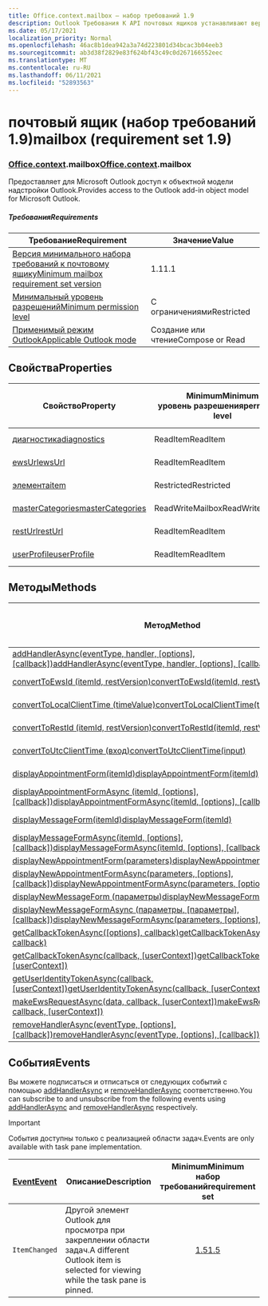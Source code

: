 ```yaml
---
title: Office.context.mailbox — набор требований 1.9
description: Outlook Требования К API почтовых ящиков устанавливают версию 1.9 объектной модели почтовых ящиков.
ms.date: 05/17/2021
localization_priority: Normal
ms.openlocfilehash: 46ac8b1dea942a3a74d223801d34bcac3b04eeb3
ms.sourcegitcommit: ab3d38f2829e83f624bf43c49c0d267166552eec
ms.translationtype: MT
ms.contentlocale: ru-RU
ms.lasthandoff: 06/11/2021
ms.locfileid: "52893563"
---
```

# <a name="mailbox-requirement-set-19"></a><span data-ttu-id="e6986-103">почтовый ящик (набор требований 1.9)</span><span class="sxs-lookup"><span data-stu-id="e6986-103">mailbox (requirement set 1.9)</span></span>

### <a name="officecontextmailbox"></a><span data-ttu-id="e6986-104">[Office](office.md)[.context](office.context.md).mailbox</span><span class="sxs-lookup"><span data-stu-id="e6986-104">[Office](office.md)[.context](office.context.md).mailbox</span></span>

<span data-ttu-id="e6986-105">Предоставляет для Microsoft Outlook доступ к объектной модели надстройки Outlook.</span><span class="sxs-lookup"><span data-stu-id="e6986-105">Provides access to the Outlook add-in object model for Microsoft Outlook.</span></span>

##### <a name="requirements"></a><span data-ttu-id="e6986-106">Требования</span><span class="sxs-lookup"><span data-stu-id="e6986-106">Requirements</span></span>

|<span data-ttu-id="e6986-107">Требование</span><span class="sxs-lookup"><span data-stu-id="e6986-107">Requirement</span></span>| <span data-ttu-id="e6986-108">Значение</span><span class="sxs-lookup"><span data-stu-id="e6986-108">Value</span></span>|
|---|---|
|[<span data-ttu-id="e6986-109">Версия минимального набора требований к почтовому ящику</span><span class="sxs-lookup"><span data-stu-id="e6986-109">Minimum mailbox requirement set version</span></span>](../../requirement-sets/outlook-api-requirement-sets.md)| <span data-ttu-id="e6986-110">1.1</span><span class="sxs-lookup"><span data-stu-id="e6986-110">1.1</span></span>|
|[<span data-ttu-id="e6986-111">Минимальный уровень разрешений</span><span class="sxs-lookup"><span data-stu-id="e6986-111">Minimum permission level</span></span>](../../../outlook/understanding-outlook-add-in-permissions.md)| <span data-ttu-id="e6986-112">С ограничениями</span><span class="sxs-lookup"><span data-stu-id="e6986-112">Restricted</span></span>|
|[<span data-ttu-id="e6986-113">Применимый режим Outlook</span><span class="sxs-lookup"><span data-stu-id="e6986-113">Applicable Outlook mode</span></span>](../../../outlook/outlook-add-ins-overview.md#extension-points)| <span data-ttu-id="e6986-114">Создание или чтение</span><span class="sxs-lookup"><span data-stu-id="e6986-114">Compose or Read</span></span>|

## <a name="properties"></a><span data-ttu-id="e6986-115">Свойства</span><span class="sxs-lookup"><span data-stu-id="e6986-115">Properties</span></span>

| <span data-ttu-id="e6986-116">Свойство</span><span class="sxs-lookup"><span data-stu-id="e6986-116">Property</span></span> | <span data-ttu-id="e6986-117">Minimum</span><span class="sxs-lookup"><span data-stu-id="e6986-117">Minimum</span></span><br><span data-ttu-id="e6986-118">уровень разрешения</span><span class="sxs-lookup"><span data-stu-id="e6986-118">permission level</span></span> | <span data-ttu-id="e6986-119">Режимы</span><span class="sxs-lookup"><span data-stu-id="e6986-119">Modes</span></span> | <span data-ttu-id="e6986-120">Тип возвращаемых данных</span><span class="sxs-lookup"><span data-stu-id="e6986-120">Return type</span></span> | <span data-ttu-id="e6986-121">Minimum</span><span class="sxs-lookup"><span data-stu-id="e6986-121">Minimum</span></span><br><span data-ttu-id="e6986-122">набор требований</span><span class="sxs-lookup"><span data-stu-id="e6986-122">requirement set</span></span> |
|---|---|---|---|:---:|
| [<span data-ttu-id="e6986-123">диагностика</span><span class="sxs-lookup"><span data-stu-id="e6986-123">diagnostics</span></span>](/javascript/api/outlook/office.mailbox?view=outlook-js-1.9&preserve-view=true#diagnostics) | <span data-ttu-id="e6986-124">ReadItem</span><span class="sxs-lookup"><span data-stu-id="e6986-124">ReadItem</span></span> | <span data-ttu-id="e6986-125">Создание</span><span class="sxs-lookup"><span data-stu-id="e6986-125">Compose</span></span><br><span data-ttu-id="e6986-126">Чтение</span><span class="sxs-lookup"><span data-stu-id="e6986-126">Read</span></span> | [<span data-ttu-id="e6986-127">Диагностика</span><span class="sxs-lookup"><span data-stu-id="e6986-127">Diagnostics</span></span>](/javascript/api/outlook/office.diagnostics?view=outlook-js-1.9&preserve-view=true) | [<span data-ttu-id="e6986-128">1.1</span><span class="sxs-lookup"><span data-stu-id="e6986-128">1.1</span></span>](../requirement-set-1.1/outlook-requirement-set-1.1.md) |
| [<span data-ttu-id="e6986-129">ewsUrl</span><span class="sxs-lookup"><span data-stu-id="e6986-129">ewsUrl</span></span>](/javascript/api/outlook/office.mailbox?view=outlook-js-1.9&preserve-view=true#ewsurl) | <span data-ttu-id="e6986-130">ReadItem</span><span class="sxs-lookup"><span data-stu-id="e6986-130">ReadItem</span></span> | <span data-ttu-id="e6986-131">Создание</span><span class="sxs-lookup"><span data-stu-id="e6986-131">Compose</span></span><br><span data-ttu-id="e6986-132">Чтение</span><span class="sxs-lookup"><span data-stu-id="e6986-132">Read</span></span> | <span data-ttu-id="e6986-133">String</span><span class="sxs-lookup"><span data-stu-id="e6986-133">String</span></span> | [<span data-ttu-id="e6986-134">1.1</span><span class="sxs-lookup"><span data-stu-id="e6986-134">1.1</span></span>](../requirement-set-1.1/outlook-requirement-set-1.1.md) |
| [<span data-ttu-id="e6986-135">элемента</span><span class="sxs-lookup"><span data-stu-id="e6986-135">item</span></span>](office.context.mailbox.item.md) | <span data-ttu-id="e6986-136">Restricted</span><span class="sxs-lookup"><span data-stu-id="e6986-136">Restricted</span></span> | <span data-ttu-id="e6986-137">Создание</span><span class="sxs-lookup"><span data-stu-id="e6986-137">Compose</span></span><br><span data-ttu-id="e6986-138">Чтение</span><span class="sxs-lookup"><span data-stu-id="e6986-138">Read</span></span> | [<span data-ttu-id="e6986-139">Элемент</span><span class="sxs-lookup"><span data-stu-id="e6986-139">Item</span></span>](/javascript/api/outlook/office.item?view=outlook-js-1.9&preserve-view=true) | [<span data-ttu-id="e6986-140">1.1</span><span class="sxs-lookup"><span data-stu-id="e6986-140">1.1</span></span>](../requirement-set-1.1/outlook-requirement-set-1.1.md) |
| [<span data-ttu-id="e6986-141">masterCategories</span><span class="sxs-lookup"><span data-stu-id="e6986-141">masterCategories</span></span>](/javascript/api/outlook/office.mailbox?view=outlook-js-1.9&preserve-view=true#mastercategories) | <span data-ttu-id="e6986-142">ReadWriteMailbox</span><span class="sxs-lookup"><span data-stu-id="e6986-142">ReadWriteMailbox</span></span> | <span data-ttu-id="e6986-143">Создание</span><span class="sxs-lookup"><span data-stu-id="e6986-143">Compose</span></span><br><span data-ttu-id="e6986-144">Чтение</span><span class="sxs-lookup"><span data-stu-id="e6986-144">Read</span></span> | [<span data-ttu-id="e6986-145">MasterCategories</span><span class="sxs-lookup"><span data-stu-id="e6986-145">MasterCategories</span></span>](/javascript/api/outlook/office.mastercategories?view=outlook-js-1.9&preserve-view=true) | [<span data-ttu-id="e6986-146">1.8</span><span class="sxs-lookup"><span data-stu-id="e6986-146">1.8</span></span>](../requirement-set-1.8/outlook-requirement-set-1.8.md) |
| [<span data-ttu-id="e6986-147">restUrl</span><span class="sxs-lookup"><span data-stu-id="e6986-147">restUrl</span></span>](/javascript/api/outlook/office.mailbox?view=outlook-js-1.9&preserve-view=true#resturl) | <span data-ttu-id="e6986-148">ReadItem</span><span class="sxs-lookup"><span data-stu-id="e6986-148">ReadItem</span></span> | <span data-ttu-id="e6986-149">Создание</span><span class="sxs-lookup"><span data-stu-id="e6986-149">Compose</span></span><br><span data-ttu-id="e6986-150">Чтение</span><span class="sxs-lookup"><span data-stu-id="e6986-150">Read</span></span> | <span data-ttu-id="e6986-151">String</span><span class="sxs-lookup"><span data-stu-id="e6986-151">String</span></span> | [<span data-ttu-id="e6986-152">1.5</span><span class="sxs-lookup"><span data-stu-id="e6986-152">1.5</span></span>](../requirement-set-1.5/outlook-requirement-set-1.5.md) |
| [<span data-ttu-id="e6986-153">userProfile</span><span class="sxs-lookup"><span data-stu-id="e6986-153">userProfile</span></span>](/javascript/api/outlook/office.mailbox?view=outlook-js-1.9&preserve-view=true#userprofile) | <span data-ttu-id="e6986-154">ReadItem</span><span class="sxs-lookup"><span data-stu-id="e6986-154">ReadItem</span></span> | <span data-ttu-id="e6986-155">Создание</span><span class="sxs-lookup"><span data-stu-id="e6986-155">Compose</span></span><br><span data-ttu-id="e6986-156">Чтение</span><span class="sxs-lookup"><span data-stu-id="e6986-156">Read</span></span> | [<span data-ttu-id="e6986-157">UserProfile</span><span class="sxs-lookup"><span data-stu-id="e6986-157">UserProfile</span></span>](/javascript/api/outlook/office.userprofile?view=outlook-js-1.9&preserve-view=true) | [<span data-ttu-id="e6986-158">1.1</span><span class="sxs-lookup"><span data-stu-id="e6986-158">1.1</span></span>](../requirement-set-1.1/outlook-requirement-set-1.1.md) |

## <a name="methods"></a><span data-ttu-id="e6986-159">Методы</span><span class="sxs-lookup"><span data-stu-id="e6986-159">Methods</span></span>

| <span data-ttu-id="e6986-160">Метод</span><span class="sxs-lookup"><span data-stu-id="e6986-160">Method</span></span> | <span data-ttu-id="e6986-161">Minimum</span><span class="sxs-lookup"><span data-stu-id="e6986-161">Minimum</span></span><br><span data-ttu-id="e6986-162">уровень разрешения</span><span class="sxs-lookup"><span data-stu-id="e6986-162">permission level</span></span> | <span data-ttu-id="e6986-163">Режимы</span><span class="sxs-lookup"><span data-stu-id="e6986-163">Modes</span></span> | <span data-ttu-id="e6986-164">Minimum</span><span class="sxs-lookup"><span data-stu-id="e6986-164">Minimum</span></span><br><span data-ttu-id="e6986-165">набор требований</span><span class="sxs-lookup"><span data-stu-id="e6986-165">requirement set</span></span> |
|---|---|---|:---:|
| <span data-ttu-id="e6986-166">[addHandlerAsync(eventType, handler, [options], [callback])](/javascript/api/outlook/office.mailbox?view=outlook-js-1.9&preserve-view=true#addhandlerasync-eventtype--handler--options--callback-)</span><span class="sxs-lookup"><span data-stu-id="e6986-166">[addHandlerAsync(eventType, handler, [options], [callback])](/javascript/api/outlook/office.mailbox?view=outlook-js-1.9&preserve-view=true#addhandlerasync-eventtype--handler--options--callback-)</span></span> | <span data-ttu-id="e6986-167">ReadItem</span><span class="sxs-lookup"><span data-stu-id="e6986-167">ReadItem</span></span> | <span data-ttu-id="e6986-168">Создание</span><span class="sxs-lookup"><span data-stu-id="e6986-168">Compose</span></span><br><span data-ttu-id="e6986-169">Чтение</span><span class="sxs-lookup"><span data-stu-id="e6986-169">Read</span></span> | [<span data-ttu-id="e6986-170">1.5</span><span class="sxs-lookup"><span data-stu-id="e6986-170">1.5</span></span>](../requirement-set-1.5/outlook-requirement-set-1.5.md) |
| [<span data-ttu-id="e6986-171">convertToEwsId (itemId, restVersion)</span><span class="sxs-lookup"><span data-stu-id="e6986-171">convertToEwsId(itemId, restVersion)</span></span>](/javascript/api/outlook/office.mailbox?view=outlook-js-1.9&preserve-view=true#converttoewsid-itemid--restversion-) | <span data-ttu-id="e6986-172">Restricted</span><span class="sxs-lookup"><span data-stu-id="e6986-172">Restricted</span></span> | <span data-ttu-id="e6986-173">Создание</span><span class="sxs-lookup"><span data-stu-id="e6986-173">Compose</span></span><br><span data-ttu-id="e6986-174">Чтение</span><span class="sxs-lookup"><span data-stu-id="e6986-174">Read</span></span> | [<span data-ttu-id="e6986-175">1.3</span><span class="sxs-lookup"><span data-stu-id="e6986-175">1.3</span></span>](../requirement-set-1.3/outlook-requirement-set-1.3.md) |
| [<span data-ttu-id="e6986-176">convertToLocalClientTime (timeValue)</span><span class="sxs-lookup"><span data-stu-id="e6986-176">convertToLocalClientTime(timeValue)</span></span>](/javascript/api/outlook/office.mailbox?view=outlook-js-1.9&preserve-view=true#converttolocalclienttime-timevalue-) | <span data-ttu-id="e6986-177">ReadItem</span><span class="sxs-lookup"><span data-stu-id="e6986-177">ReadItem</span></span> | <span data-ttu-id="e6986-178">Создание</span><span class="sxs-lookup"><span data-stu-id="e6986-178">Compose</span></span><br><span data-ttu-id="e6986-179">Чтение</span><span class="sxs-lookup"><span data-stu-id="e6986-179">Read</span></span> | [<span data-ttu-id="e6986-180">1.1</span><span class="sxs-lookup"><span data-stu-id="e6986-180">1.1</span></span>](../requirement-set-1.1/outlook-requirement-set-1.1.md) |
| [<span data-ttu-id="e6986-181">convertToRestId (itemId, restVersion)</span><span class="sxs-lookup"><span data-stu-id="e6986-181">convertToRestId(itemId, restVersion)</span></span>](/javascript/api/outlook/office.mailbox?view=outlook-js-1.9&preserve-view=true#converttorestid-itemid--restversion-) | <span data-ttu-id="e6986-182">Restricted</span><span class="sxs-lookup"><span data-stu-id="e6986-182">Restricted</span></span> | <span data-ttu-id="e6986-183">Создание</span><span class="sxs-lookup"><span data-stu-id="e6986-183">Compose</span></span><br><span data-ttu-id="e6986-184">Чтение</span><span class="sxs-lookup"><span data-stu-id="e6986-184">Read</span></span> | [<span data-ttu-id="e6986-185">1.3</span><span class="sxs-lookup"><span data-stu-id="e6986-185">1.3</span></span>](../requirement-set-1.3/outlook-requirement-set-1.3.md) |
| [<span data-ttu-id="e6986-186">convertToUtcClientTime (вход)</span><span class="sxs-lookup"><span data-stu-id="e6986-186">convertToUtcClientTime(input)</span></span>](/javascript/api/outlook/office.mailbox?view=outlook-js-1.9&preserve-view=true#converttoutcclienttime-input-) | <span data-ttu-id="e6986-187">ReadItem</span><span class="sxs-lookup"><span data-stu-id="e6986-187">ReadItem</span></span> | <span data-ttu-id="e6986-188">Создание</span><span class="sxs-lookup"><span data-stu-id="e6986-188">Compose</span></span><br><span data-ttu-id="e6986-189">Чтение</span><span class="sxs-lookup"><span data-stu-id="e6986-189">Read</span></span> | [<span data-ttu-id="e6986-190">1.1</span><span class="sxs-lookup"><span data-stu-id="e6986-190">1.1</span></span>](../requirement-set-1.1/outlook-requirement-set-1.1.md) |
| [<span data-ttu-id="e6986-191">displayAppointmentForm(itemId)</span><span class="sxs-lookup"><span data-stu-id="e6986-191">displayAppointmentForm(itemId)</span></span>](/javascript/api/outlook/office.mailbox?view=outlook-js-1.9&preserve-view=true#displayappointmentform-itemid-) | <span data-ttu-id="e6986-192">ReadItem</span><span class="sxs-lookup"><span data-stu-id="e6986-192">ReadItem</span></span> | <span data-ttu-id="e6986-193">Создание</span><span class="sxs-lookup"><span data-stu-id="e6986-193">Compose</span></span><br><span data-ttu-id="e6986-194">Чтение</span><span class="sxs-lookup"><span data-stu-id="e6986-194">Read</span></span> | [<span data-ttu-id="e6986-195">1.1</span><span class="sxs-lookup"><span data-stu-id="e6986-195">1.1</span></span>](../requirement-set-1.1/outlook-requirement-set-1.1.md) |
| <span data-ttu-id="e6986-196">[displayAppointmentFormAsync (itemId, [options], [callback])](/javascript/api/outlook/office.mailbox?view=outlook-js-1.9&preserve-view=true#displayappointmentform-itemid--options--callback-)</span><span class="sxs-lookup"><span data-stu-id="e6986-196">[displayAppointmentFormAsync(itemId, [options], [callback])](/javascript/api/outlook/office.mailbox?view=outlook-js-1.9&preserve-view=true#displayappointmentform-itemid--options--callback-)</span></span> | <span data-ttu-id="e6986-197">ReadItem</span><span class="sxs-lookup"><span data-stu-id="e6986-197">ReadItem</span></span> | <span data-ttu-id="e6986-198">Создание</span><span class="sxs-lookup"><span data-stu-id="e6986-198">Compose</span></span><br><span data-ttu-id="e6986-199">Чтение</span><span class="sxs-lookup"><span data-stu-id="e6986-199">Read</span></span> | [<span data-ttu-id="e6986-200">1.9</span><span class="sxs-lookup"><span data-stu-id="e6986-200">1.9</span></span>](outlook-requirement-set-1.9.md) |
| [<span data-ttu-id="e6986-201">displayMessageForm(itemId)</span><span class="sxs-lookup"><span data-stu-id="e6986-201">displayMessageForm(itemId)</span></span>](/javascript/api/outlook/office.mailbox?view=outlook-js-1.9&preserve-view=true#displaymessageform-itemid-) | <span data-ttu-id="e6986-202">ReadItem</span><span class="sxs-lookup"><span data-stu-id="e6986-202">ReadItem</span></span> | <span data-ttu-id="e6986-203">Создание</span><span class="sxs-lookup"><span data-stu-id="e6986-203">Compose</span></span><br><span data-ttu-id="e6986-204">Чтение</span><span class="sxs-lookup"><span data-stu-id="e6986-204">Read</span></span> | [<span data-ttu-id="e6986-205">1.1</span><span class="sxs-lookup"><span data-stu-id="e6986-205">1.1</span></span>](../requirement-set-1.1/outlook-requirement-set-1.1.md) |
| <span data-ttu-id="e6986-206">[displayMessageFormAsync(itemId, [options], [callback])](/javascript/api/outlook/office.mailbox?view=outlook-js-1.9&preserve-view=true#displaymessageform-itemid--options--callback-)</span><span class="sxs-lookup"><span data-stu-id="e6986-206">[displayMessageFormAsync(itemId, [options], [callback])](/javascript/api/outlook/office.mailbox?view=outlook-js-1.9&preserve-view=true#displaymessageform-itemid--options--callback-)</span></span> | <span data-ttu-id="e6986-207">ReadItem</span><span class="sxs-lookup"><span data-stu-id="e6986-207">ReadItem</span></span> | <span data-ttu-id="e6986-208">Создание</span><span class="sxs-lookup"><span data-stu-id="e6986-208">Compose</span></span><br><span data-ttu-id="e6986-209">Чтение</span><span class="sxs-lookup"><span data-stu-id="e6986-209">Read</span></span> | [<span data-ttu-id="e6986-210">1.9</span><span class="sxs-lookup"><span data-stu-id="e6986-210">1.9</span></span>](outlook-requirement-set-1.9.md) |
| [<span data-ttu-id="e6986-211">displayNewAppointmentForm(parameters)</span><span class="sxs-lookup"><span data-stu-id="e6986-211">displayNewAppointmentForm(parameters)</span></span>](/javascript/api/outlook/office.mailbox?view=outlook-js-1.9&preserve-view=true#displaynewappointmentform-parameters-) | <span data-ttu-id="e6986-212">ReadItem</span><span class="sxs-lookup"><span data-stu-id="e6986-212">ReadItem</span></span> | <span data-ttu-id="e6986-213">Чтение</span><span class="sxs-lookup"><span data-stu-id="e6986-213">Read</span></span> | [<span data-ttu-id="e6986-214">1.1</span><span class="sxs-lookup"><span data-stu-id="e6986-214">1.1</span></span>](../requirement-set-1.1/outlook-requirement-set-1.1.md) |
| <span data-ttu-id="e6986-215">[displayNewAppointmentFormAsync(parameters, [options], [callback])](/javascript/api/outlook/office.mailbox?view=outlook-js-1.9&preserve-view=true#displaynewappointmentform-parameters--options--callback-)</span><span class="sxs-lookup"><span data-stu-id="e6986-215">[displayNewAppointmentFormAsync(parameters, [options], [callback])](/javascript/api/outlook/office.mailbox?view=outlook-js-1.9&preserve-view=true#displaynewappointmentform-parameters--options--callback-)</span></span> | <span data-ttu-id="e6986-216">ReadItem</span><span class="sxs-lookup"><span data-stu-id="e6986-216">ReadItem</span></span> | <span data-ttu-id="e6986-217">Чтение</span><span class="sxs-lookup"><span data-stu-id="e6986-217">Read</span></span> | [<span data-ttu-id="e6986-218">1.9</span><span class="sxs-lookup"><span data-stu-id="e6986-218">1.9</span></span>](outlook-requirement-set-1.9.md) |
| [<span data-ttu-id="e6986-219">displayNewMessageForm (параметры)</span><span class="sxs-lookup"><span data-stu-id="e6986-219">displayNewMessageForm(parameters)</span></span>](/javascript/api/outlook/office.mailbox?view=outlook-js-1.9&preserve-view=true#displaynewmessageform-parameters-) | <span data-ttu-id="e6986-220">ReadItem</span><span class="sxs-lookup"><span data-stu-id="e6986-220">ReadItem</span></span> | <span data-ttu-id="e6986-221">Чтение</span><span class="sxs-lookup"><span data-stu-id="e6986-221">Read</span></span> | [<span data-ttu-id="e6986-222">1.6</span><span class="sxs-lookup"><span data-stu-id="e6986-222">1.6</span></span>](../requirement-set-1.6/outlook-requirement-set-1.6.md) |
| <span data-ttu-id="e6986-223">[displayNewMessageFormAsync (параметры, [параметры], [callback])](/javascript/api/outlook/office.mailbox?view=outlook-js-1.9&preserve-view=true#displaynewmessageform-parameters--options--callback-)</span><span class="sxs-lookup"><span data-stu-id="e6986-223">[displayNewMessageFormAsync(parameters, [options], [callback])](/javascript/api/outlook/office.mailbox?view=outlook-js-1.9&preserve-view=true#displaynewmessageform-parameters--options--callback-)</span></span> | <span data-ttu-id="e6986-224">ReadItem</span><span class="sxs-lookup"><span data-stu-id="e6986-224">ReadItem</span></span> | <span data-ttu-id="e6986-225">Чтение</span><span class="sxs-lookup"><span data-stu-id="e6986-225">Read</span></span> | [<span data-ttu-id="e6986-226">1.9</span><span class="sxs-lookup"><span data-stu-id="e6986-226">1.9</span></span>](outlook-requirement-set-1.9.md) |
| <span data-ttu-id="e6986-227">[getCallbackTokenAsync([options], callback)](/javascript/api/outlook/office.mailbox?view=outlook-js-1.9&preserve-view=true#getcallbacktokenasync-options--callback-)</span><span class="sxs-lookup"><span data-stu-id="e6986-227">[getCallbackTokenAsync([options], callback)](/javascript/api/outlook/office.mailbox?view=outlook-js-1.9&preserve-view=true#getcallbacktokenasync-options--callback-)</span></span> | <span data-ttu-id="e6986-228">ReadItem</span><span class="sxs-lookup"><span data-stu-id="e6986-228">ReadItem</span></span> | <span data-ttu-id="e6986-229">Создание</span><span class="sxs-lookup"><span data-stu-id="e6986-229">Compose</span></span><br><span data-ttu-id="e6986-230">Чтение</span><span class="sxs-lookup"><span data-stu-id="e6986-230">Read</span></span> | [<span data-ttu-id="e6986-231">1.5</span><span class="sxs-lookup"><span data-stu-id="e6986-231">1.5</span></span>](../requirement-set-1.5/outlook-requirement-set-1.5.md) |
| <span data-ttu-id="e6986-232">[getCallbackTokenAsync(callback, [userContext])](/javascript/api/outlook/office.mailbox?view=outlook-js-1.9&preserve-view=true#getcallbacktokenasync-callback--usercontext-)</span><span class="sxs-lookup"><span data-stu-id="e6986-232">[getCallbackTokenAsync(callback, [userContext])](/javascript/api/outlook/office.mailbox?view=outlook-js-1.9&preserve-view=true#getcallbacktokenasync-callback--usercontext-)</span></span> | <span data-ttu-id="e6986-233">ReadItem</span><span class="sxs-lookup"><span data-stu-id="e6986-233">ReadItem</span></span> | <span data-ttu-id="e6986-234">Создание</span><span class="sxs-lookup"><span data-stu-id="e6986-234">Compose</span></span><br><span data-ttu-id="e6986-235">Чтение</span><span class="sxs-lookup"><span data-stu-id="e6986-235">Read</span></span> | [<span data-ttu-id="e6986-236">1.3</span><span class="sxs-lookup"><span data-stu-id="e6986-236">1.3</span></span>](../requirement-set-1.3/outlook-requirement-set-1.3.md)<br>[<span data-ttu-id="e6986-237">1.1</span><span class="sxs-lookup"><span data-stu-id="e6986-237">1.1</span></span>](../requirement-set-1.1/outlook-requirement-set-1.1.md) |
| <span data-ttu-id="e6986-238">[getUserIdentityTokenAsync(callback, [userContext])](/javascript/api/outlook/office.mailbox?view=outlook-js-1.9&preserve-view=true#getuseridentitytokenasync-callback--usercontext-)</span><span class="sxs-lookup"><span data-stu-id="e6986-238">[getUserIdentityTokenAsync(callback, [userContext])](/javascript/api/outlook/office.mailbox?view=outlook-js-1.9&preserve-view=true#getuseridentitytokenasync-callback--usercontext-)</span></span> | <span data-ttu-id="e6986-239">ReadItem</span><span class="sxs-lookup"><span data-stu-id="e6986-239">ReadItem</span></span> | <span data-ttu-id="e6986-240">Создание</span><span class="sxs-lookup"><span data-stu-id="e6986-240">Compose</span></span><br><span data-ttu-id="e6986-241">Чтение</span><span class="sxs-lookup"><span data-stu-id="e6986-241">Read</span></span> | [<span data-ttu-id="e6986-242">1.1</span><span class="sxs-lookup"><span data-stu-id="e6986-242">1.1</span></span>](../requirement-set-1.1/outlook-requirement-set-1.1.md) |
| <span data-ttu-id="e6986-243">[makeEwsRequestAsync(data, callback, [userContext])](/javascript/api/outlook/office.mailbox?view=outlook-js-1.9&preserve-view=true#makeewsrequestasync-data--callback--usercontext-)</span><span class="sxs-lookup"><span data-stu-id="e6986-243">[makeEwsRequestAsync(data, callback, [userContext])](/javascript/api/outlook/office.mailbox?view=outlook-js-1.9&preserve-view=true#makeewsrequestasync-data--callback--usercontext-)</span></span> | <span data-ttu-id="e6986-244">ReadWriteMailbox</span><span class="sxs-lookup"><span data-stu-id="e6986-244">ReadWriteMailbox</span></span> | <span data-ttu-id="e6986-245">Создание</span><span class="sxs-lookup"><span data-stu-id="e6986-245">Compose</span></span><br><span data-ttu-id="e6986-246">Чтение</span><span class="sxs-lookup"><span data-stu-id="e6986-246">Read</span></span> | [<span data-ttu-id="e6986-247">1.1</span><span class="sxs-lookup"><span data-stu-id="e6986-247">1.1</span></span>](../requirement-set-1.1/outlook-requirement-set-1.1.md) |
| <span data-ttu-id="e6986-248">[removeHandlerAsync(eventType, [options], [callback])](/javascript/api/outlook/office.mailbox?view=outlook-js-1.9&preserve-view=true#removehandlerasync-eventtype--options--callback-)</span><span class="sxs-lookup"><span data-stu-id="e6986-248">[removeHandlerAsync(eventType, [options], [callback])](/javascript/api/outlook/office.mailbox?view=outlook-js-1.9&preserve-view=true#removehandlerasync-eventtype--options--callback-)</span></span> | <span data-ttu-id="e6986-249">ReadItem</span><span class="sxs-lookup"><span data-stu-id="e6986-249">ReadItem</span></span> | <span data-ttu-id="e6986-250">Создание</span><span class="sxs-lookup"><span data-stu-id="e6986-250">Compose</span></span><br><span data-ttu-id="e6986-251">Чтение</span><span class="sxs-lookup"><span data-stu-id="e6986-251">Read</span></span> | [<span data-ttu-id="e6986-252">1.5</span><span class="sxs-lookup"><span data-stu-id="e6986-252">1.5</span></span>](../requirement-set-1.5/outlook-requirement-set-1.5.md) |

## <a name="events"></a><span data-ttu-id="e6986-253">События</span><span class="sxs-lookup"><span data-stu-id="e6986-253">Events</span></span>

<span data-ttu-id="e6986-254">Вы можете подписаться и отписаться от следующих событий с помощью [addHandlerAsync](/javascript/api/outlook/office.mailbox?view=outlook-js-1.9&preserve-view=true#addhandlerasync-eventtype--handler--options--callback-) и [removeHandlerAsync](/javascript/api/outlook/office.mailbox?view=outlook-js-1.9&preserve-view=true#removehandlerasync-eventtype--options--callback-) соответственно.</span><span class="sxs-lookup"><span data-stu-id="e6986-254">You can subscribe to and unsubscribe from the following events using [addHandlerAsync](/javascript/api/outlook/office.mailbox?view=outlook-js-1.9&preserve-view=true#addhandlerasync-eventtype--handler--options--callback-) and [removeHandlerAsync](/javascript/api/outlook/office.mailbox?view=outlook-js-1.9&preserve-view=true#removehandlerasync-eventtype--options--callback-) respectively.</span></span>

> [!IMPORTANT]
> <span data-ttu-id="e6986-255">События доступны только с реализацией области задач.</span><span class="sxs-lookup"><span data-stu-id="e6986-255">Events are only available with task pane implementation.</span></span>

| [<span data-ttu-id="e6986-256">Event</span><span class="sxs-lookup"><span data-stu-id="e6986-256">Event</span></span>](/javascript/api/office/office.eventtype) | <span data-ttu-id="e6986-257">Описание</span><span class="sxs-lookup"><span data-stu-id="e6986-257">Description</span></span> | <span data-ttu-id="e6986-258">Minimum</span><span class="sxs-lookup"><span data-stu-id="e6986-258">Minimum</span></span><br><span data-ttu-id="e6986-259">набор требований</span><span class="sxs-lookup"><span data-stu-id="e6986-259">requirement set</span></span> |
|---|---|:---:|
|`ItemChanged`| <span data-ttu-id="e6986-260">Другой элемент Outlook для просмотра при закреплении области задач.</span><span class="sxs-lookup"><span data-stu-id="e6986-260">A different Outlook item is selected for viewing while the task pane is pinned.</span></span> | [<span data-ttu-id="e6986-261">1.5</span><span class="sxs-lookup"><span data-stu-id="e6986-261">1.5</span></span>](../requirement-set-1.5/outlook-requirement-set-1.5.md) |
